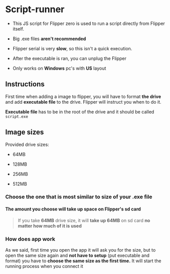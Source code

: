 # Script-runner

- This JS script for Flipper zero is used to run a script directly from Flipper itself.

- Big .exe files **aren't recommended**

- Flipper serial is very **slow**, so this isn't a quick execution. 

- After the executable is ran, you can unplug the Flipper

- Only works on **Windows** pc's with **US** layout

## Instructions

First time when adding a image to flipper, you will have to format **the drive** and add **executable file** to the drive. Flipper will instruct you when to do it.

**Executable file** has to be in the root of the drive and it should be called `script.exe`

## Image sizes

Provided drive sizes:

- 64MB

- 128MB

- 256MB

- 512MB

### Choose the one that is most similar to size of your .exe file

#### The amount you choose will take up space on Flipper's sd card

>If you take **64MB** drive size, it will **take up 64MB** on sd card **no matter how much of it is used**

### How does app work

As we said, first time you open the app it will ask you for the size, but to open the same size again and **not have to setup** (put executable and format) you have to **choose the same size as the first time.** It will start the running process when you connect it
